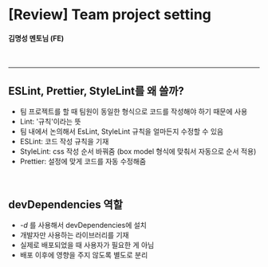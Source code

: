 # [Review] Team project setting

#### 김명성 멘토님 (FE)

<br>

---

## ESLint, Prettier, StyleLint를 왜 쓸까?

- 팀 프로젝트를 할 때 팀원이 동일한 형식으로 코드를 작성해야 하기 때문에 사용
- Lint: '규칙'이라는 뜻
- 팀 내에서 논의해서 EsLint, StyleLint 규칙을 얼마든지 수정할 수 있음
- ESLint: 코드 작성 규칙을 기재
- StyleLint: css 작성 순서 바꿔줌 (box model 형식에 맞춰서 자동으로 순서 적용)
- Prettier: 설정에 맞게 코드를 자동 수정해줌

<br>

## devDependencies 역할

- _-d_ 를 사용해서 devDependencies에 설치
- 개발자만 사용하는 라이브러리를 기재
- 실제로 배포되었을 때 사용자가 필요한 게 아님
- 배포 이후에 영향을 주지 않도록 별도로 분리
